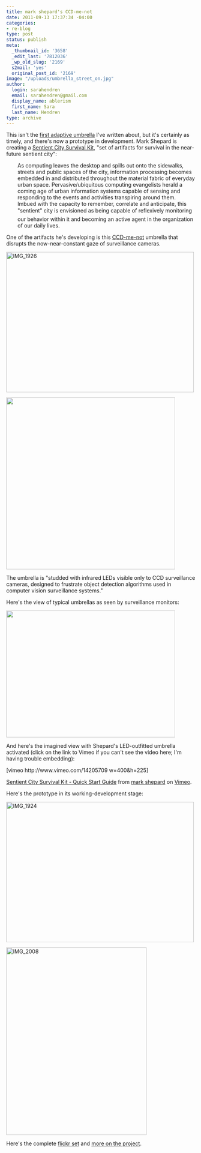 ```yaml
---
title: mark shepard's CCD-me-not
date: 2011-09-13 17:37:34 -04:00
categories:
- re-blog
type: post
status: publish
meta:
  _thumbnail_id: '3658'
  _edit_last: '7812036'
  _wp_old_slug: '2169'
  s2mail: 'yes'
  original_post_id: '2169'
image: "/uploads/umbrella_street_on.jpg"
author:
  login: sarahendren
  email: sarahendren@gmail.com
  display_name: ablerism
  first_name: Sara
  last_name: Hendren
type: archive
---
```


<p>This isn't the <a href="http://www.ablersite.org/2009/12/affinities-jooyeun-paek/">first adaptive umbrella</a> I've written about, but it's certainly as timely, and there's now a prototype in development. Mark Shepard is creating a <a href="http://survival.sentientcity.net/blog/">Sentient City Survival Kit</a>, "set of artifacts for survival in the near-future sentient city":</p>
<p style="padding-left:30px;">As computing leaves the desktop and spills out onto the sidewalks, streets and public spaces of the city, information processing becomes embedded in and distributed throughout the material fabric of everyday urban space. Pervasive/ubiquitous computing evangelists herald a coming age of urban information systems capable of sensing and responding to the events and activities transpiring around them. Imbued with the capacity to remember, correlate and anticipate, this "sentient" city is envisioned as being capable of reflexively monitoring our behavior within it and becoming an active agent in the organization of our daily lives.</p>
<p>One of the artifacts he's developing is this <a href="http://survival.sentientcity.net/blog/?page_id=17">CCD-me-not</a> umbrella that disrupts the now-near-constant gaze of surveillance cameras.</p>
<p><a title="IMG_1926 by MarkShepard, on Flickr" href="http://www.flickr.com/photos/mark_shepard/5992175008/"><img src="{{ site.baseurl }}/uploads/5992175008_c09c5dd0b2.jpg" alt="IMG_1926" width="500" height="374" /></a></p>
<p><a href="http://ablersite.files.wordpress.com/2011/09/umbrella_solo.jpg"><img class="alignnone size-full wp-image-3656" title="umbrella_solo" src="{{ site.baseurl }}/uploads/umbrella_solo.jpg" alt="" width="450" height="458" /></a></p>
<p>The umbrella is "studded with infrared LEDs visible only to CCD surveillance cameras, designed to frustrate object detection algorithms used in computer vision surveillance systems."</p>
<p>Here's the view of typical umbrellas as seen by surveillance monitors:</p>
<p><a href="http://ablersite.files.wordpress.com/2011/09/umbrella_street_off.jpg"><img class="alignnone size-full wp-image-3658" title="umbrella_street_off" src="{{ site.baseurl }}/uploads/umbrella_street_off.jpg" alt="" width="450" height="338" /></a></p>
<p>And here's the imagined view with Shepard's LED-outfitted umbrella activated (click on the link to Vimeo if you can't see the video here; I'm having trouble embedding):</p>
<p>[vimeo http://www.vimeo.com/14205709 w=400&amp;h=225]</p>
<p><a href="http://vimeo.com/14205709">Sentient City Survival Kit - Quick Start Guide</a> from <a href="http://vimeo.com/user2604985">mark shepard</a> on <a href="http://vimeo.com">Vimeo</a>.</p>
<p>Here's the prototype in its working-development stage:</p>
<p><a title="IMG_1924 by MarkShepard, on Flickr" href="http://www.flickr.com/photos/mark_shepard/5991616471/"><img src="{{ site.baseurl }}/uploads/5991616471_6d8f819596.jpg" alt="IMG_1924" width="500" height="374" /></a></p>
<p><a title="IMG_2008 by MarkShepard, on Flickr" href="http://www.flickr.com/photos/mark_shepard/6080745328/"><img src="{{ site.baseurl }}/uploads/6080745328_79b35ed58b.jpg" alt="IMG_2008" width="374" height="500" /></a></p>
<p>Here's the complete <a href="http://www.flickr.com/photos/mark_shepard/sets/72157627393640569/with/6080745328/">flickr set</a> and <a href="http://survival.sentientcity.net/blog/?page_id=17">more on the project</a>.</p>
